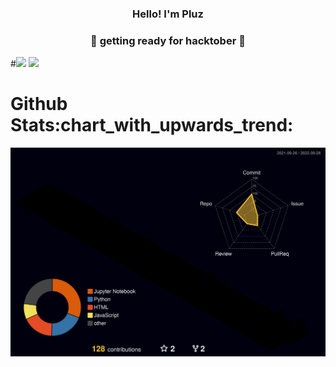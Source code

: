 

<h3 align="center">Hello! I'm Pluz</h3>
<h3 align="center"> &#127875; getting ready for hacktober &#127875; </h3>
#<img src="https://i.pinimg.com/originals/b6/05/5b/b6055b3e20a9c81e90b838fff156fb33.gif">
<img src ="https://img.wattpad.com/e00c356be7bd2ec3fdc4991a1b9160c64b295e76/68747470733a2f2f73332e616d617a6f6e6177732e636f6d2f776174747061642d6d656469612d736572766963652f53746f7279496d6167652f47543165576e302d3732415373673d3d2d3934373436323230352e313633313265643661356435363833313733323930343935373637362e676966">
<h1>Github Stats:chart_with_upwards_trend:</h1>


![](./profile-3d-contrib/profile-night-rainbow.svg)




